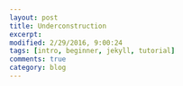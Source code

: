 ```yaml
---
layout: post
title: Underconstruction
excerpt:
modified: 2/29/2016, 9:00:24
tags: [intro, beginner, jekyll, tutorial]
comments: true
category: blog
---
```

